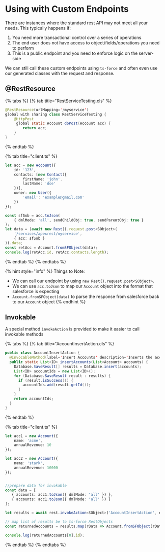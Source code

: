 # Using with Custom Endpoints

There are instances where the standard rest API may not meet all your needs. This typically happens if:

1. You need more transactional control over a series of operations
2. The end user does not have access to object/fields/operations you need to perform
3. This is a public endpoint and you need to enforce logic on the server-side

We can still call these custom endpoints using `ts-force` and often even use our generated classes with the request and response.

## @RestResource

{% tabs %}
{% tab title="RestServiceTesting.cls" %}
```java
@RestResource(urlMapping='/myservice')
global with sharing class RestServiceTesting {
    @HttpPost
     global static Account doPost(Account acc) {
        return acc;
    }
}
```
{% endtab %}

{% tab title="client.ts" %}
```typescript
let acc = new Account({
    id: '123',
    contacts: [new Contact({
        firstName: 'john',
        lastName: 'doe'
    })],
    owner: new User({
        'email': 'example@gmail.com'
    })
});

const sfSob = acc.toJson(
    { dmlMode: 'all', sendChildObj: true, sendParentObj: true }
);
let data = (await new Rest().request.post<SObject>(
    '/services/apexrest/myservice',
    { acc: sfSob }
)).data;
const retAcc = Account.fromSFObject(data);
console.log(retAcc.id, retAcc.contacts.length);
```
{% endtab %}
{% endtabs %}

{% hint style="info" %}
Things to Note:

* We can call our endpoint by using `new Rest().request.post<SObject>`.
* We can use `acc.toJson` to map our `Account` object into the format that salesforce is expecting
* `Account.fromSFObject(data)` to parse the response from salesforce back to our `Account` object
{% endhint %}

## Invokable

A special method `invokeAction` is provided to make it easier to call invokable methods

{% tabs %}
{% tab title="AccountInsertAction.cls" %}
```java
public class AccountInsertAction {
  @InvocableMethod(label='Insert Accounts' description='Inserts the accounts specified and returns the IDs of the new accounts.')
  public static List<ID> insertAccounts(List<Account> accounts) {
    Database.SaveResult[] results = Database.insert(accounts);
    List<ID> accountIds = new List<ID>();
    for (Database.SaveResult result : results) {
      if (result.isSuccess()) {
        accountIds.add(result.getId());
      }
    }
    return accountIds;
  }
}
```
{% endtab %}

{% tab title="client.ts" %}
```typescript
let acc1 = new Account({
    name: 'acme',
    annualRevenue: 10
});

let acc2 = new Account({
    name: 'stark',
    annualRevenue: 10000
});


//prepare data for invokable
const data = [
   { accounts: acc1.toJson({ dmlMode: 'all' }) },
   { accounts: acc1.toJson({ dmlMode: 'all' }) }
];

let results = await rest.invokeAction<SObject>('AccountInsertAction', data);

// map list of results be to ts-force RestObjects
const returnedAccounts = results.map(rData => Account.fromSFObject(rData.outputValues.output));

console.log(returnedAccounts[0].id);
```
{% endtab %}
{% endtabs %}

